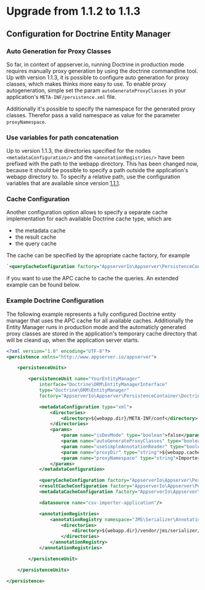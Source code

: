 # Upgrade from 1.1.2 to 1.1.3

## Configuration for Doctrine Entity Manager

### Auto Generation for Proxy Classes

So far, in context of appserver.io, running Doctrine in production mode requires manually proxy generation by using the doctrine commandline tool. Up with version 1.1.3, it is possible to configure auto generation for proxy classes, which makes thinks more easy to use. To enable proxy autogeneration, simple set the param `autoGenerateProxyClasses` in your application's `META-INF/persistence.xml` file.

Additionally it's possible to specify the namespace for the generated proxy classes. Therefor pass a valid namespace as value for the parameter `proxyNamespace`.

### Use variables for path concatenation

Up to version 1.1.3, the directories specified for the nodes `<metadataConfiguration/>` and the `<annotationRegistries/>` have been prefixed with the path to the webapp directory. This has been changed now, because it should be possible to specify a path outside the application's webapp directory to. To specify a relative path, use the configuration variables that are available since version [1.1.1](https://github.com/appserver-io/appserver/releases/tag/1.1.1).

### Cache Configuration

Another configuration option allows to specify a separate cache implementation for each available Doctrine cache type, which are

* the metadata cache
* the result cache
* the query cache

The cache can be specified by the apropriate cache factory, for example

```xml
`<queryCacheConfiguration factory="AppserverIo\Appserver\PersistenceContainer\Doctrine\CacheFactory\ApcCacheFactory"/>
```

if you want to use the APC cache to cache the queries. An extended example can be found below.

### Example Doctrine Configuration

The following example represents a fully configured Doctrine entity manager that uses the APC cache for all available caches. Additionally the Entity Manager runs in production mode and the automaticly generated proxy classes are stored in the application's temporary cache directory that will be cleand up, when the application server starts.

```xml
<?xml version="1.0" encoding="UTF-8"?>
<persistence xmlns="http://www.appserver.io/appserver">

    <persistenceUnits>

        <persistenceUnit name="YourEntityManager"
            interface="Doctrine\ORM\EntityManagerInterface"
            type="Doctrine\ORM\EntityManager"
            factory="AppserverIo\Appserver\PersistenceContainer\Doctrine\EntityManagerFactory">

            <metadataConfiguration type="xml">
                <directories>
                    <directory>${webapp.dir}/META-INF/conf</directory>
                </directories>
                <params>
                    <param name="isDevMode" type="boolean">false</param>
                    <param name="autoGenerateProxyClasses" type="boolean">true</param>
                    <param name="useSimpleAnnotationReader" type="boolean">false</param>
                    <param name="proxyDir" type="string">${webapp.cache.dir}</param>
                    <param name="proxyNamespace" type="string">Importer\Csv</param>
                </params>
            </metadataConfiguration>

            <queryCacheConfiguration factory="AppserverIo\Appserver\PersistenceContainer\Doctrine\CacheFactory\ApcCacheFactory" />
            <resultCacheConfiguration factory="AppserverIo\Appserver\PersistenceContainer\Doctrine\CacheFactory\ApcCacheFactory" />
            <metadataCacheConfiguration factory="AppserverIo\Appserver\PersistenceContainer\Doctrine\CacheFactory\ApcCacheFactory" />

            <datasource name="csv-importer-application"/>

            <annotationRegistries>
                <annotationRegistry namespace="JMS\Serializer\Annotation">
                    <directories>
                        <directory>${webapp.dir}/vendor/jms/serializer/src</directory>
                    </directories>
                </annotationRegistry>
            </annotationRegistries>

        </persistenceUnit>

    </persistenceUnits>

</persistence>
```